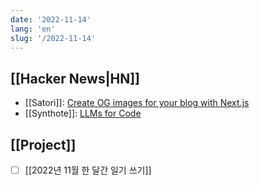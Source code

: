 ```yaml
---
date: '2022-11-14'
lang: 'en'
slug: '/2022-11-14'
---
```


## [[Hacker News|HN]]

- [[Satori]]: [Create OG images for your blog with Next.js](https://scastiel.dev/create-og-images-for-your-blog-with-nextjs)
- [[Synthote]]: [LLMs for Code](https://matt-rickard.ghost.io/llms-for-code/)

## [[Project]]

- [ ] [[2022년 11월 한 달간 일기 쓰기]]
